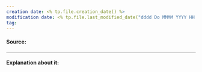 ```yaml
---
creation date: <% tp.file.creation_date() %>
modification date: <% tp.file.last_modified_date("dddd Do MMMM YYYY HH:mm:ss") %>
tag: 
---
```


#### Source:
[]()

--------------------------------------

#### Explanation about it:

